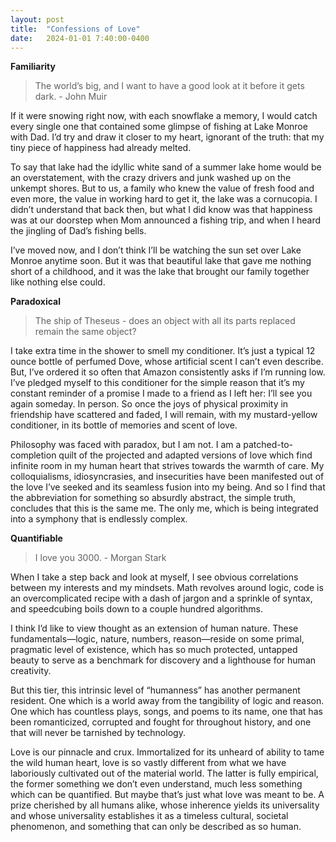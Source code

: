 ```yaml
---
layout: post
title:  "Confessions of Love"
date:   2024-01-01 7:40:00-0400
---
```




<b> Familiarity </b>
<blockquote>
	The world’s big, and I want to have a good look at it before it gets dark. - John Muir
</blockquote>
If it were snowing right now, with each snowflake a memory, I would catch every single one that contained some glimpse of fishing at Lake Monroe with Dad. I’d try and draw it closer to my heart, ignorant of the truth: that my tiny piece of happiness had already melted.

To say that lake had the idyllic white sand of a summer lake home would be an overstatement, with the crazy drivers and junk washed up on the unkempt shores. But to us, a family who knew the value of fresh food and even more, the value in working hard to get it, the lake was a cornucopia. I didn’t understand that back then, but what I did know was that happiness was at our doorstep when Mom announced a fishing trip, and when I heard the jingling of Dad’s fishing bells. 

I’ve moved now, and I don’t think I’ll be watching the sun set over Lake Monroe anytime soon. But it was that beautiful lake that gave me nothing short of a childhood, and it was the lake that brought our family together like nothing else could. 

<b> Paradoxical </b>
<blockquote>
	The ship of Theseus - does an object with all its parts replaced remain the same object?
</blockquote>

I take extra time in the shower to smell my conditioner. It’s just a typical 12 ounce bottle of  perfumed Dove, whose artificial scent I can’t even describe. But, I’ve ordered it so often that Amazon consistently asks if I’m running low. I’ve pledged myself to this conditioner for the simple reason that it’s my constant reminder of a promise I made to a friend as I left her: I’ll see you again someday. In person. So once the joys of physical proximity in friendship have scattered and faded, I will remain, with my mustard-yellow conditioner, in its bottle of memories and scent of love. 

Philosophy was faced with paradox, but I am not. I am a patched-to-completion quilt of the projected and adapted versions of love which find infinite room in my human heart that strives towards the warmth of care. My colloquialisms, idiosyncrasies, and insecurities have been manifested out of the love I’ve seeked and its seamless fusion into my being. And so I find that the abbreviation for something so absurdly abstract, the simple truth, concludes that this is the same me. The only me, which is being integrated into a symphony that is endlessly complex.

<b> Quantifiable </b>
<blockquote>
	I love you 3000. - Morgan Stark
</blockquote>

When I take a step back and look at myself, I see obvious correlations between my interests and my mindsets. Math revolves around logic, code is an overcomplicated recipe with a dash of jargon and a sprinkle of syntax, and speedcubing boils down to a couple hundred algorithms. 

I think I’d like to view thought as an extension of human nature. These fundamentals—logic, nature, numbers, reason—reside on some primal, pragmatic level of existence, which has so much protected, untapped beauty to serve as a benchmark for discovery and a lighthouse for human creativity. 

But this tier, this intrinsic level of “humanness” has another permanent resident. One which is a world away from the tangibility of logic and reason. One which has countless plays, songs, and poems to its name, one that has been romanticized, corrupted and fought for throughout history, and one that will never be tarnished by technology.

Love is our pinnacle and crux. Immortalized for its unheard of ability to tame the wild human heart, love is so vastly different from what we have laboriously cultivated out of the material world. The latter is fully empirical, the former something we don’t even understand, much less something which can be quantified. But maybe that’s just what love was meant to be. A prize cherished by all humans alike, whose inherence yields its universality and whose universality establishes it as a timeless cultural, societal phenomenon, and something that can only be described as so human.